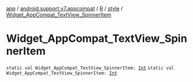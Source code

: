 [app](../../../index.md) / [android.support.v7.appcompat](../../index.md) / [R](../index.md) / [style](index.md) / [Widget_AppCompat_TextView_SpinnerItem](.)

# Widget_AppCompat_TextView_SpinnerItem

`static val Widget_AppCompat_TextView_SpinnerItem: `[`Int`](https://kotlinlang.org/api/latest/jvm/stdlib/kotlin/-int/index.html)
`static val Widget_AppCompat_TextView_SpinnerItem: `[`Int`](https://kotlinlang.org/api/latest/jvm/stdlib/kotlin/-int/index.html)